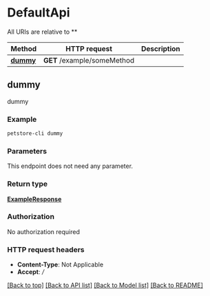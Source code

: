 # DefaultApi

All URIs are relative to **

Method | HTTP request | Description
------------- | ------------- | -------------
[**dummy**](DefaultApi.md#dummy) | **GET** /example/someMethod | 



## dummy



dummy

### Example

```bash
petstore-cli dummy
```

### Parameters

This endpoint does not need any parameter.

### Return type

[**ExampleResponse**](ExampleResponse.md)

### Authorization

No authorization required

### HTTP request headers

- **Content-Type**: Not Applicable
- **Accept**: */*

[[Back to top]](#) [[Back to API list]](../README.md#documentation-for-api-endpoints) [[Back to Model list]](../README.md#documentation-for-models) [[Back to README]](../README.md)

